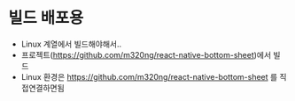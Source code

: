# 빌드 배포용

- Linux 계열에서 빌드해야해서..
- 프로젝트(https://github.com/m320ng/react-native-bottom-sheet)에서 빌드
- Linux 환경은 https://github.com/m320ng/react-native-bottom-sheet 를 직접연결하면됨

